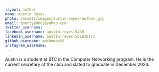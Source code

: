 ```yaml
---
layout: author
name: Austin Reyes
photo: /assets/images/austin-reyes-author.jpg
email: querty98002@yahoo.com
twitter_username:
facebook_username: austin.reyes.5439
linkedin_username: austin-reyes-5b1838175
github_username: machoman29
instagram_username:
---
```


Austin is a student at BTC in the Computer Networking program. He is the current secretary of the club and slated to graduate in December 2024.
